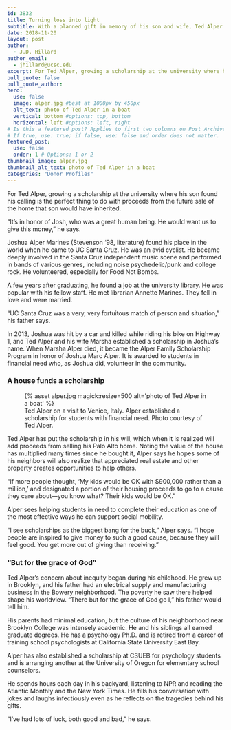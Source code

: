 ```yaml
---
id: 3832
title: Turning loss into light
subtitle: With a planned gift in memory of his son and wife, Ted Alper will help generations of students in need to complete their degrees.
date: 2018-11-20
layout: post
author:
  - J.D. Hillard
author_email:
  - jhillard@ucsc.edu
excerpt: For Ted Alper, growing a scholarship at the university where his son found his calling is the perfect thing to do with proceeds from the future sale of the home that son would have inherited.
pull_quote: false
pull_quote_author:
hero:
  use: false
  image: alper.jpg #best at 1000px by 450px
  alt_text: photo of Ted Alper in a boat
  vertical: bottom #options: top, bottom
  horizontal: left #options: left, right
# Is this a featured post? Applies to first two columns on Post Archive Page.
# If true, use: true; if false, use: false and order does not matter.
featured_post:
  use: false
  order: 1 # Options: 1 or 2
thumbnail_image: alper.jpg
thumbnail_alt_text: photo of Ted Alper in a boat
categories: "Donor Profiles"
---
```

For Ted Alper, growing a scholarship at the university where his son found his calling is the perfect thing to do with proceeds from the future sale of the home that son would have inherited.

“It’s in honor of Josh, who was a great human being. He would want us to give this money,” he says.

Joshua Alper Marines (Stevenson ‘98, literature) found his place in the world when he came to UC Santa Cruz. He was an avid cyclist. He became deeply involved in the Santa Cruz independent music scene and performed in bands of various genres, including noise psychedelic/punk and college rock. He volunteered, especially for Food Not Bombs.

A few years after graduating, he found a job at the university library. He was popular with his fellow staff. He met librarian Annette Marines. They fell in love and were married.

“UC Santa Cruz was a very, very fortuitous match of person and situation,” his father says.

In 2013, Joshua was hit by a car and killed while riding his bike on Highway 1, and Ted Alper and his wife Marsha established a scholarship in Joshua’s name. When Marsha Alper died, it became the Alper Family Scholarship Program in honor of Joshua Marc Alper. It is awarded to students in financial need who, as Joshua did, volunteer in the community.

### A house funds a scholarship

<figure class="inline-image left">
{% asset alper.jpg magick:resize=500 alt='photo of Ted Alper in a boat'  %}
<figcaption>Ted Alper on a visit to Venice, Italy. Alper established a scholarship for students with financial need. Photo courtesy of Ted Alper.</figcaption></figure>

Ted Alper has put the scholarship in his will, which when it is realized will add proceeds from selling his Palo Alto home. Noting the value of the house has multiplied many times since he bought it, Alper says he hopes some of his neighbors will also realize that appreciated real estate and other property creates opportunities to help others.

“If more people thought, ‘My kids would be OK with $900,000 rather than a million,’ and designated a portion of their housing proceeds to go to a cause they care about—you know what? Their kids would be OK.”

Alper sees helping students in need to complete their education as one of the most effective ways he can support social mobility.

“I see scholarships as the biggest bang for the buck,” Alper says. “I hope people are inspired to give money to such a good cause, because they will feel good. You get more out of giving than receiving.”

### “But for the grace of God”

Ted Alper’s concern about inequity began during his childhood. He grew up in Brooklyn, and his father had an electrical supply and manufacturing business in the Bowery neighborhood. The poverty he saw there helped shape his worldview. “There but for the grace of God go I,” his father would tell him.

His parents had minimal education, but the culture of his neighborhood near Brooklyn College was intensely academic. He and his siblings all earned graduate degrees. He has a psychology Ph.D. and is retired from a career of training school psychologists at California State University East Bay.

Alper has also established a scholarship at CSUEB for psychology students and is arranging another at the University of Oregon for elementary school counselors.

He spends hours each day in his backyard, listening to NPR and reading the Atlantic Monthly and the New York Times. He fills his conversation with jokes and laughs infectiously even as he reflects on the tragedies behind his gifts.

“I’ve had lots of luck, both good and bad,” he says.
